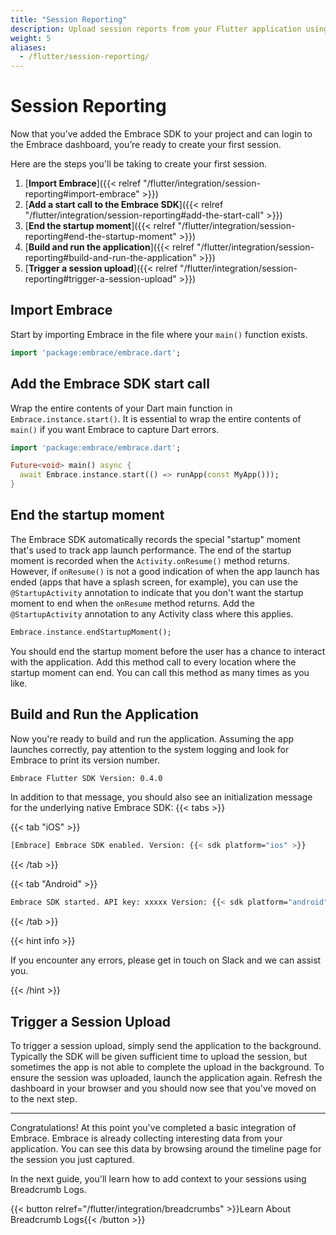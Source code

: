 ```yaml
---
title: "Session Reporting"
description: Upload session reports from your Flutter application using the Embrace SDK
weight: 5
aliases:
  - /flutter/session-reporting/
---
```


# Session Reporting

Now that you’ve added the Embrace SDK to your project and can login to the Embrace dashboard, you’re ready to create your first session.

Here are the steps you'll be taking to create your first session.

1. [**Import Embrace**]({{< relref "/flutter/integration/session-reporting#import-embrace" >}})
1. [**Add a start call to the Embrace SDK**]({{< relref "/flutter/integration/session-reporting#add-the-start-call" >}})
1. [**End the startup moment**]({{< relref "/flutter/integration/session-reporting#end-the-startup-moment" >}})
1. [**Build and run the application**]({{< relref "/flutter/integration/session-reporting#build-and-run-the-application" >}})
1. [**Trigger a session upload**]({{< relref "/flutter/integration/session-reporting#trigger-a-session-upload" >}})


## Import Embrace

Start by importing Embrace in the file where your `main()` function exists.

```dart
import 'package:embrace/embrace.dart';
```

## Add the Embrace SDK start call

Wrap the entire contents of your Dart main function in `Embrace.instance.start()`. It is essential to wrap the entire contents of `main()` if you want Embrace to capture Dart errors.

```dart
import 'package:embrace/embrace.dart';

Future<void> main() async {
  await Embrace.instance.start(() => runApp(const MyApp()));
}
```

## End the startup moment

The Embrace SDK automatically records the special "startup" moment that's used to track app launch performance.
The end of the startup moment is recorded when the `Activity.onResume()` method returns.
However, if `onResume()` is not a good indication of when the app launch has ended (apps that have a splash screen, for example),
you can use the `@StartupActivity` annotation to indicate that you don't want the startup moment to end when the `onResume` method returns.
Add the `@StartupActivity` annotation to any Activity class where this applies.

```dart
Embrace.instance.endStartupMoment();
```

You should end the startup moment before the user has a chance to interact with the application.
Add this method call to every location where the startup moment can end. You can call this method as many times as you like.

## Build and Run the Application

Now you're ready to build and run the application. Assuming the app launches correctly,
pay attention to the system logging and look for Embrace to print its version number.

```sh
Embrace Flutter SDK Version: 0.4.0
```

In addition to that message, you should also see an initialization message for the underlying native Embrace SDK:
{{< tabs >}}

{{< tab "iOS" >}}
```sh
[Embrace] Embrace SDK enabled. Version: {{< sdk platform="ios" >}}
```
{{< /tab >}}

{{< tab "Android" >}}
```sh
Embrace SDK started. API key: xxxxx Version: {{< sdk platform="android" >}}
```
{{< /tab >}}

{{< hint info >}}

If you encounter any errors, please get in touch on Slack and we can assist you.

{{< /hint >}}

## Trigger a Session Upload

To trigger a session upload, simply send the application to the background. Typically the SDK 
will be given sufficient time to upload the session, but sometimes the app is not able to complete 
the upload in the background. To ensure the session was uploaded, launch the application again. 
Refresh the dashboard in your browser and you should now see that you've moved on to the next step.

---

Congratulations! At this point you've completed a basic integration of Embrace.
Embrace is already collecting interesting data from your application. You can
see this data by browsing around the timeline page for the session you just captured.

In the next guide, you'll learn how to add context to your sessions using Breadcrumb Logs.

{{< button relref="/flutter/integration/breadcrumbs" >}}Learn About Breadcrumb Logs{{< /button >}}

